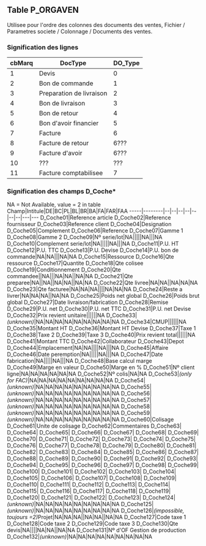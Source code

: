 ## Table P_ORGAVEN
Utilisee pour l'ordre des colonnes des documents des ventes, Fichier / Parametres societe / Colonnage / Documents des ventes.

### Signification des lignes
cbMarq|DocType|DO_Type
------|-------|-------
1|Devis|0
2|Bon de commande|1
3|Preparation de livraison|2
4|Bon de livraison|3
5|Bon de retour|4
6|Bon d'avoir financier|5
7|Facture|6
8|Facture de retour|6???
9|Facture d'avoir|6???
10|???|???
11|Facture comptabilisee|7

### Signification des champs D_Coche*
NA = Not Available, value = 2 in table
Champ|Intitule|DE|BC|PL|BL|BR|BA|FA|FAR|FAA
-----|--------|--|--|--|--|--|--|--|---|---
D_Coche01|Reference article
D_Coche02|Reference fournisseur
D_Coche03|Reference client
D_Coche04|Designation
D_Coche05|Complement
D_Coche06|Reference
D_Coche07|Gamme 1
D_Coche08|Gamme 2
D_Coche09|Nº serie/lot|NA|||||NA|||NA
D_Coche10|Complement serie/lot|NA|||||NA|||NA
D_Coche11|P.U. HT
D_Coche12|P.U. TTC
D_Coche13|P.U. Devise
D_Coche14|P.U. bon de commande|NA|NA|||NA|NA
D_Coche15|Ressource
D_Coche16|Qte ressource
D_Coche17|Quantite
D_Coche18|Qte colisee
D_Coche19|Conditionnement
D_Coche20|Qte commandee||NA|||NA|NA||NA|NA
D_Coche21|Qte preparee|NA||NA||NA|NA||NA|NA
D_Coche22|Qte livree|NA|NA||NA|NA|NA
D_Coche23|Qte facturee|NA|NA|NA||||NA|NA|NA
D_Coche24|Reste a livrer|NA|NA|NA||NA|NA
D_Coche25|Poids net global
D_Coche26|Poids brut global
D_Coche27|Date livraison/fabrication
D_Coche28|Remise
D_Coche29|P.U. net
D_Coche30|P.U. net TTC
D_Coche31|P.U. net Devise
D_Coche32|Prix revient unitaire||||||NA
D_Coche33|<i>(unknown)</i>|NA|NA|NA|NA|NA|NA|NA|NA|NA
D_Coche34|CMUP||||||NA
D_Coche35|Montant HT
D_Coche36|Montant HT Devise
D_Coche37|Taxe 1
D_Coche38|Taxe 2
D_Coche39|Taxe 3
D_Coche40|Prix revient total||||||NA
D_Coche41|Montant TTC
D_Coche42|Collaborateur
D_Coche43|Depot
D_Coche44|Emplacement|NA|NA||||NA|||NA
D_Coche45|Affaire
D_Coche46|Date peremption|NA|||||NA|||NA
D_Coche47|Date fabrication|NA|||||NA|||NA
D_Coche48|Base calcul marge
D_Coche49|Marge en valeur
D_Coche50|Marge en %
D_Coche51|Nº client ligne|NA|NA|NA|NA|NA|NA
D_Coche52|Nº colis|NA|NA
D_Coche53|<i>(only for FAC)</i>|NA|NA|NA|NA|NA|NA|NA|NA|NA
D_Coche54|<i>(unknown)</i>|NA|NA|NA|NA|NA|NA|NA|NA|NA
D_Coche55|<i>(unknown)</i>|NA|NA|NA|NA|NA|NA|NA|NA|NA
D_Coche56|<i>(unknown)</i>|NA|NA|NA|NA|NA|NA|NA|NA|NA
D_Coche57|<i>(unknown)</i>|NA|NA|NA|NA|NA|NA|NA|NA|NA
D_Coche58|<i>(unknown)</i>|NA|NA|NA|NA|NA|NA|NA|NA|NA
D_Coche59|<i>(unknown)</i>|NA|NA|NA|NA|NA|NA|NA|NA|NA
D_Coche60|Colisage
D_Coche61|Unite de colisage
D_Coche62|Commentaires
D_Coche63|
D_Coche64|
D_Coche65|
D_Coche66|
D_Coche67|
D_Coche68|
D_Coche69|
D_Coche70|
D_Coche71|
D_Coche72|
D_Coche73|
D_Coche74|
D_Coche75|
D_Coche76|
D_Coche77|
D_Coche78|
D_Coche79|
D_Coche80|
D_Coche81|
D_Coche82|
D_Coche83|
D_Coche84|
D_Coche85|
D_Coche86|
D_Coche87|
D_Coche88|
D_Coche89|
D_Coche90|
D_Coche91|
D_Coche92|
D_Coche93|
D_Coche94|
D_Coche95|
D_Coche96|
D_Coche97|
D_Coche98|
D_Coche99|
D_Coche100|
D_Coche101|
D_Coche102|
D_Coche103|
D_Coche104|
D_Coche105|
D_Coche106|
D_Coche107|
D_Coche108|
D_Coche109|
D_Coche110|
D_Coche111|
D_Coche112|
D_Coche113|
D_Coche114|
D_Coche115|
D_Coche116|
D_Coche117|
D_Coche118|
D_Coche119|
D_Coche120|
D_Coche121|
D_Coche122|
D_Coche123|
D_Coche124|<i>(unknown)</i>|NA|NA|NA|NA|NA|NA|NA|NA|NA
D_Coche125|<i>(unknown)</i>|NA|NA|NA|NA|NA|NA|NA|NA|NA
D_Coche126|<i>(impossible, toujours =2)</i>Projet|NA|NA|NA||NA|NA||NA|NA
D_Coche127|Code taxe 1
D_Coche128|Code taxe 2
D_Coche129|Code taxe 3
D_Coche130|Qte devis|NA||||NA|NA||NA|NA
D_Coche131|Nº d'OF Gestion de production
D_Coche132|<i>(unknown)</i>|NA|NA|NA|NA|NA|NA|NA|NA|NA

